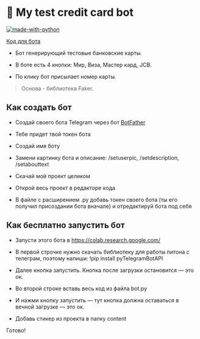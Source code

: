 # 🦀 My test credit card bot

[![made-with-python](https://img.shields.io/badge/Made%20with-Python-1f425f.svg)](https://www.python.org/)

[Код для бота](https://github.com/tacitcoast/QA-Studio/blob/main/Telegram-Test-Credit-Card-Bot/card_bot.py)

- Бот генерирующий тестовые банковские карты.

- В боте есть 4 кнопки: Мир, Виза, Мастер кард, JCB.

- По клику бот присылает номер карты.

> Основа - библиотека Faker.


## Как создать бот
- Создай своего бота Telegram через бот [BotFather](https://t.me/BotFather)

- Тебе придет твой токен бота

- Создай имя боту

- Замени картинку бота и описание: /setuserpic, /setdescription, /setabouttext

- Скачай мой проект целиком

- Открой весь проект в редакторе кода

- В файле с расширением .py добавь токен своего бота (ты его получил присоздании бота вначале) и отредактируй бота под себя

## Как бесплатно запустить бот

- Запусти этого бота в https://colab.research.google.com/

- В первой строчке нужно скачать библиотеку для работы питона с телеграм, поэтому напиши:
!pip install pyTelegramBotAPI

- Далее кнопка запустить. Кнопка после загрузки остановится — это ок.

- Во второй строке вставь весь код из файла bot.py

- И нажми кнопку запустить — тут кнопка должна оставаться в вечной загрузке — это ок.

- Добавь стикер из проекта в папку content

Готово!


